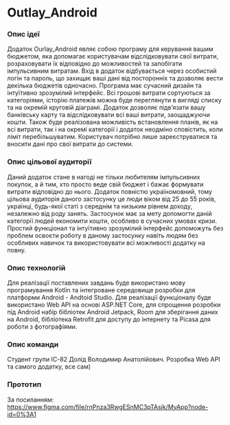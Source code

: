 # Outlay_Android

### Опис ідеї
Додаток Ourlay_Android являє собою програму для керування вашим бюджетом, яка допомагає користувачам відслідковувати
свої витрати, розраховувати їх відповідно до можливостей та запобігати імпульсивним витратам.
Вхід в додаток відбувається через особистий логін та пароль, що захищає ваші дані від посторонніх та дозволяє вести декілька бюджетів одночасно.
Програма має сучасний дизайн та інтуїтивно зрозумілий інтерфейс. 
Всі грошові витрати сортуються за категоріями, історію платежів можна буде переглянути в вигляді списку
та на окремій круговій діаграмі. Додаток дозволяє підв’язати вашу банківську карту та відслідковувати всі ваші витрати, заощаджуючи кошти.
Також буде реалізована можливість встановлення планів, як на всі витрати, так і на окремі категорії і додаток неодміно сповістить, коли ліміт перебільшуватим. 
Користувач потрібно лише зареєструватися та вносити дані про свої витрати до системи.

### Опис цільової аудиторії
Даний додаток стане в нагоді не тільки любителям імпульсивних покупок, а й тим, хто просто веде свій бюджет і 
бажає формувати витрати відповідно до нього. Додаток повністю україномовний, тому цільова аудиторія даного застосунку це люди віком від 25 до 55 років,
українці, будь-якої статі з середнім та низьким рівнем доходу, незалежно від роду занять. Застосунок має за мету допомогти даній категорії людей економити кошти, 
особливо в сучасних умовах кризи. Простий функціонал та інтуїтивно зрозумілий інтерфейс допоможуть без проблем освоєти роботу в даному застосунку навіть
людям без особливих навичок та використовувати всі можливості додатку на повну.

### Опис технологій
Для реалізації поставлених завдань буде використано мову програмування Kotlin та інтегроване середовище розробки для платформи Android - Andtoid Studio.
Для реалізації функціоналу буде використано Web API на основі ASP.NET Core, для спрощення розробки під Android набір бібліотек Android Jetpack,
Room для зберігання даних на Android, бібліотека Retrofit для доступу до інтернету та Picasa для роботи з фотографіями.

### Опис команди
Студент групи ІС-82 Долід Володимир Анатолійович. Розробка Web API та самого додатку, все сам)

### Прототип
За посиланням: https://www.figma.com/file/rnPnza3RwgESnMC3pTAsjk/MyApp?node-id=0%3A1

